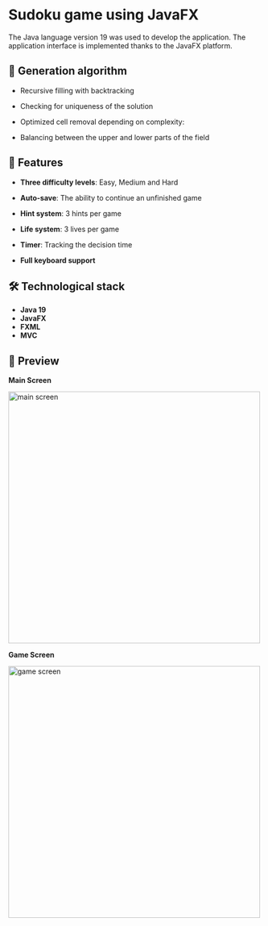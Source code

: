 # Sudoku game using JavaFX

The Java language version 19 was used to develop the application. The application interface is implemented thanks to the JavaFX platform.

## 🔧 Generation algorithm 

- Recursive filling with backtracking

- Checking for uniqueness of the solution

- Optimized cell removal depending on complexity: 

- Balancing between the upper and lower parts of the field

## 🎯 Features 

- **Three difficulty levels**: Easy, Medium and Hard

- **Auto-save**: The ability to continue an unfinished game

- **Hint system**: 3 hints per game

- **Life system**: 3 lives per game

- **Timer**: Tracking the decision time

- **Full keyboard support**

## 🛠 Technological stack

- **Java 19**
- **JavaFX** 
- **FXML** 
- **MVC** 

## 📸 Preview 

**Main Screen**

<img width="500" height="500" alt="main screen" src="https://github.com/user-attachments/assets/ae732ef7-e389-4445-b365-8efb0ed8aa0e" />

**Game Screen**

<img width="500" height="500" alt="game screen" src="https://github.com/user-attachments/assets/2f6cc280-ca37-401e-a214-0e70dd802615" />

